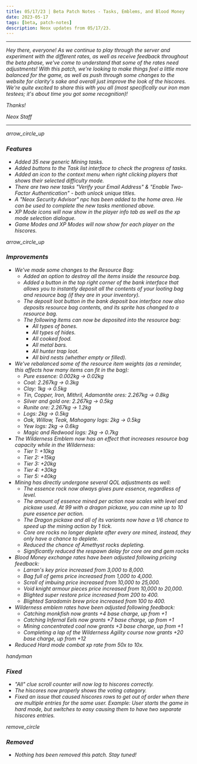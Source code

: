 ```yaml
---
title: 05/17/23 | Beta Patch Notes - Tasks, Emblems, and Blood Money
date: 2023-05-17
tags: [beta, patch-notes]
description: Neox updates from 05/17/23.
---
```


***
<em>Hey there, everyone! As we continue to play through the server and experiment with the different rates, as well as receive feedback throughout the beta phase, we've come to understand that some of the rates need adjustments! With this patch, we're looking to make things feel a little more balanced for the game, as well as push through some changes to the website for clarity's sake and overall just improve the look of the hiscores. We're quite excited to share this with you all (most specifically our iron man testees; it's about time you got some recognition)!

<em>Thanks!

<em>Neox Staff<br>

***

<div class="spacer-large"></div>
<div class="changes-body">
    <div class="changes-body changes-row features">
        <div class="changes-row-header">
            <span class="icon">
                <span class="material-symbols-outlined">arrow_circle_up</span>
            </span>
            <h3>Features</h3>
        </div>
    </div>
</div>
<div class="spacer-small"></div>

- Added 35 new generic Mining tasks.
- Added buttons to the Task list interface to check the progress of tasks.
- Added an icon to the context menu when right clicking players that shows their selected difficulty mode.
- There are two new tasks "Verify your Email Address" & "Enable Two-Factor Authentication" - both unlock unique titles.
- A "Neox Security Advisor" npc has been added to the home area. He can be used to complete the new tasks mentioned above.
- XP Mode icons will now show in the player info tab as well as the xp mode selection dialogue.
- Game Modes and XP Modes will now show for each player on the hiscores.



<div class="spacer-medium"></div>
<div class="changes-body">
    <div class="changes-body changes-row improvements">
        <div class="changes-row-header">
            <span class="icon">
                <span class="material-symbols-outlined">arrow_circle_up</span>
            </span>
            <h3>Improvements</h3>
        </div>
    </div>
</div>
<div class="spacer-small"></div>

- We've made some changes to the Resource Bag:
  - Added an option to destroy all the items inside the resource bag.
  - Added a button in the top right corner of the bank interface that allows you to instantly deposit all the contents of your looting bag and resource bag (if they are in your inventory).
  - The deposit loot button in the bank deposit box interface now also deposits resource bag contents, and its sprite has changed to a resource bag.
  - The following items can now be deposited into the resource bag:
    - All types of bones.
    - All types of hides.
    - All cooked food.
    - All metal bars.
    - All hunter trap loot.
    - All bird nests (whether empty or filled).
- We've rebalanced some of the resource item weights (as a reminder, this affects how many items can fit in the bag):
  - Pure essence: 0.002kg -> 0.02kg
  - Coal: 2.267kg -> 0.3kg
  - Clay: 1kg -> 0.5kg
  - Tin, Copper, Iron, Mithril, Adamantite ores: 2.267kg -> 0.8kg
  - Silver and gold ore: 2.267kg -> 0.5kg
  - Runite ore: 2.267kg -> 1.2kg
  - Logs: 2kg -> 0.5kg
  - Oak, Willow, Teak, Mahogany logs: 2kg -> 0.5kg
  - Yew logs: 2kg -> 0.6kg
  - Magic and Redwood logs: 2kg -> 0.7kg
- The Wilderness Emblem now has an effect that increases resource bag capacity while in the Wilderness:
  - Tier 1: +10kg
  - Tier 2: +15kg
  - Tier 3: +20kg
  - Tier 4: +30kg
  - Tier 5: +40kg
- Mining has directly undergone several QOL adjustments as well:
  - The essence rock now always gives pure essence, regardless of level.
  - The amount of essence mined per action now scales with level and pickaxe used. At 99 with a dragon pickaxe, you can mine up to 10 pure essence per action.
  - The Dragon pickaxe and all of its variants now have a 1/6 chance to speed up the mining action by 1 tick.
  - Core ore rocks no longer deplete after every ore mined, instead, they only have a chance to deplete.
  - Reduced the chance of Amethyst rocks depleting.
  - Significantly reduced the respawn delay for core ore and gem rocks
- Blood Money exchange rates have been adjusted following pricing feedback:
  - Larran's key price increased from 3,000 to 8,000.
  - Bag full of gems price increased from 1,000 to 4,000.
  - Scroll of imbuing price increased from 10,000 to 25,000.
  - Void knight armour pieces price increased from 10,000 to 20,000.
  - Blighted super restore price increased from 200 to 400.
  - Blighted Saradomin brew price increased from 100 to 400.
- Wilderness emblem rates have been adjusted following feedback:
  - Catching monkfish now grants +4 base charge, up from +1
  - Catching Infernal Eels now grants +7 base charge, up from +1
  - Mining concentrated coal now grants +3 base charge, up from +1
  - Completing a lap of the Wilderness Agility course now grants +20 base charge, up from +12
- Reduced Hard mode combat xp rate from 50x to 10x.





<div class="spacer-medium"></div>
<div class="changes-body">
    <div class="changes-body changes-row fixed">
        <div class="changes-row-header">
            <span class="icon">
                <span class="material-symbols-outlined">handyman</span>
            </span>
            <h3>Fixed</h3>
        </div>
    </div>
</div>
<div class="spacer-small"></div>

- "All" clue scroll counter will now log to hiscores correctly.
- The hiscores now properly shows the voting category.
- Fixed an issue that caused hiscores rows to get out of order when there are multiple entries for the same user. Example: User starts the game in hard mode, but switches to easy causing them to have two separate hiscores entries.

<div class="spacer-medium"></div>
<div class="changes-body">
    <div class="changes-body changes-row removed">
        <div class="changes-row-header">
            <span class="icon">
                <span class="material-symbols-outlined">remove_circle</span>
            </span>
            <h3>Removed</h3>
        </div>
    </div>
</div>
<div class="spacer-small"></div>

- Nothing has been removed this patch. Stay tuned!

<div class="spacer-medium"></div>
<br><br>

